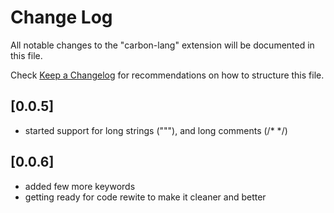 # Change Log

All notable changes to the "carbon-lang" extension will be documented in this file.

Check [Keep a Changelog](http://keepachangelog.com/) for recommendations on how to structure this file.

## [0.0.5]

- started support for long strings ("""), and long comments (/* */)

## [0.0.6]

- added few more keywords
- getting ready for code rewite to make it cleaner and better